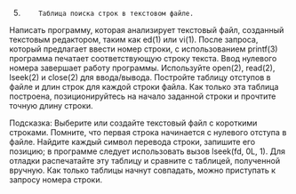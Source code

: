 5.         Таблица поиска строк в текстовом файле.
Написать программу, которая анализирует текстовый файл, созданный текстовым редактором, таким как ed(1) или vi(1). После запроса, который предлагает ввести номер строки, с использованием printf(3) программа печатает соответствующую строку текста. Ввод нулевого номера завершает работу программы. Используйте open(2), read(2), lseek(2) и close(2) для ввода/вывода. Постройте таблицу отступов в файле и длин строк для каждой строки файла. Как только эта таблица построена, позиционируйтесь на начало заданной строки и прочтите точную длину строки.

Подсказка: Выберите или создайте текстовый файл с короткими строками. Помните, что первая строка начинается с нулевого отступа в файле. Найдите каждый символ перевода строки, запишите его позицию; в программе следует использовать вызов lseek(fd, 0L, 1). Для отладки распечатайте эту таблицу и сравните с таблицей, полученной вручную. Как только таблицы начнут совпадать, можно приступать к запросу номера строки.
